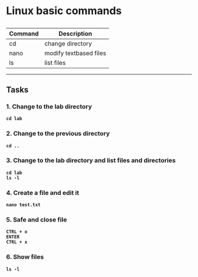 # Linux basic commands
## 
| Command | Description |
| --- | --- |
| cd | change directory |
| nano | modify textbased files |
| ls | list files |
---

## Tasks
### 1. Change to the lab directory
**`cd lab`**  

### 2. Change to the previous directory
**`cd ..`**  

### 3. Change to the lab directory and list files and directories
**`cd lab`**  
**`ls -l`**

### 4. Create a file and edit it
**`nano test.txt`**  

### 5. Safe and close file
**`CTRL + o`**  
**`ENTER`**  
**`CTRL + x`**

### 6. Show files 
**`ls -l`**  
